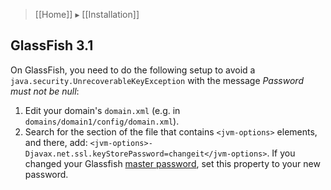 > [[Home]] ▸ [[Installation]]

## GlassFish 3.1

On GlassFish, you need to do the following setup to avoid a `java.security.UnrecoverableKeyException` with the message _Password must not be null_:

1. Edit your domain's `domain.xml` (e.g. in `domains/domain1/config/domain.xml`).
2. Search for the section of the file that contains `<jvm-options>` elements, and there, add: `<jvm-options>-Djavax.net.ssl.keyStorePassword=changeit</jvm-options>`. If you changed your Glassfish [master password][8], set this property to your new password.

[8]: https://wikis.oracle.com/display/GlassFish/3.1+Master+Password